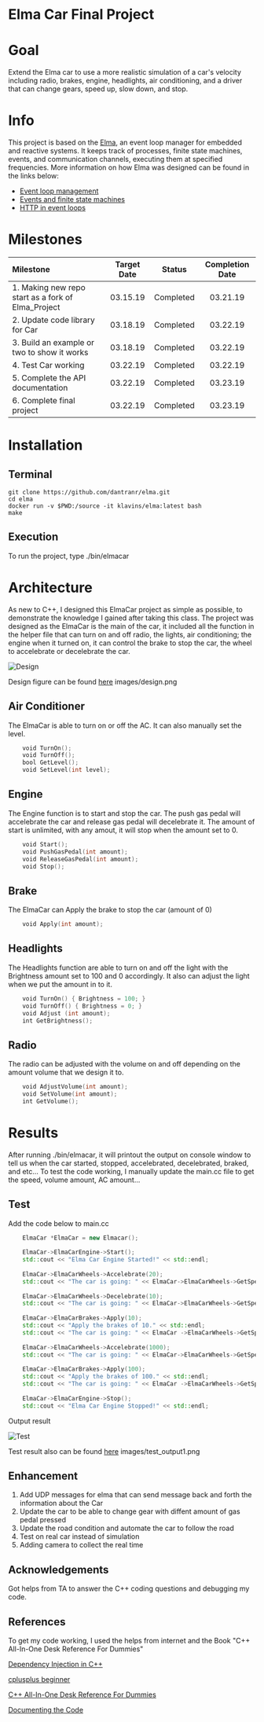 Elma Car Final Project
===

Goal
===
Extend the Elma car to use a more realistic simulation of a car's velocity including radio, brakes, engine, headlights, air conditioning, and a driver that can change gears, speed up, slow down, and stop. 

Info
===
This project is based on the [Elma](http://klavinslab.org/elma), an event loop manager for embedded and reactive systems. It keeps track of processes, finite state machines, events, and communication channels, executing them at specified frequencies. 
More information on how Elma was designed can be found in the links below:
- [Event loop management](https://github.com/klavins/ECEP520/tree/master/week_6)
- [Events and finite state machines](https://github.com/klavins/ECEP520/tree/master/week_7)
- [HTTP in event loops](https://github.com/klavins/ECEP520/blob/master/week_8)


Milestones
===

|Milestone                                          | Target Date   | Status    | Completion Date|
|:---                                               | :---:         | :---:     |   :---:        |
|1. Making new repo start as a fork of Elma_Project |03.15.19       |Completed  |   03.21.19     |
|2. Update code library for Car                     |03.18.19       |Completed  |   03.22.19     |
|3. Build an example or two to show it works        |03.18.19       |Completed  |   03.22.19     |
|4. Test Car working                                |03.22.19       |Completed  |   03.22.19     |
|5. Complete the API documentation                  |03.22.19       |Completed  |   03.23.19     |
|6. Complete final project                          |03.22.19       |Completed  |   03.23.19     |


Installation
===

Terminal
---

    git clone https://github.com/dantranr/elma.git
    cd elma
    docker run -v $PWD:/source -it klavins/elma:latest bash
    make


Execution
---
To run the project, type
    ./bin/elmacar


Architecture
===

As new to C++, I designed this ElmaCar project as simple as possible, to demonstrate the knowledge I gained after taking this class. The project was designed as the ElmaCar is the main of the car, it included all the function in the helper file that can turn on and off radio, the lights, air conditioning; the engine when it turned on, it can control the brake to stop the car, the wheel to accelebrate or decelebrate the car. 

![Design][design]

[design]: https://github.com/dantranr/elma/blob/master/images/design.png "Elma Car design"

Design figure can be found [here](https://github.com/dantranr/elma/blob/master/images/design.png) 
images/design.png


Air Conditioner
---
The ElmaCar is able to turn on or off the AC. It can also manually set the level.
```c++
    void TurnOn();
    void TurnOff();
    bool GetLevel();
    void SetLevel(int level);
```

Engine
---
The Engine function is to start and stop the car. The push gas pedal will accelebrate the car and release gas pedal will decelebrate it. The amount of start is unlimited, with any amout, it will stop when the amount set to 0.

```c++
    void Start();
    void PushGasPedal(int amount);
    void ReleaseGasPedal(int amount);
    void Stop();
```

Brake
---
The ElmaCar can Apply the brake to stop the car (amount of 0)

```c++
    void Apply(int amount);
```

Headlights
---
The Headlights function are able to turn on and off the light with the Brightness amount set to 100 and 0 accordingly. It also can adjust the light when we put the amount in to it. 

```c++
    void TurnOn() { Brightness = 100; }
    void TurnOff() { Brightness = 0; }
    void Adjust (int amount);
    int GetBrightness();
```


Radio
---
The radio can be adjusted with the volume on and off depending on the amount volume that we design it to.  

```c++
    void AdjustVolume(int amount);
    void SetVolume(int amount);
    int GetVolume();
```


Results
===

After running ./bin/elmacar, it will printout the output on console window to tell us when the car started, stopped, accelebrated, decelebrated, braked, and etc... To test the code working, I manually update the main.cc file to get the speed, volume amount, AC amount...

Test
---

Add the code below to main.cc

```c++
	ElmaCar *ElmaCar = new Elmacar();
	
	ElmaCar->ElmaCarEngine->Start();
	std::cout << "Elma Car Engine Started!" << std::endl;
	
	ElmaCar->ElmaCarWheels->Accelebrate(20);
	std::cout << "The car is going: " << ElmaCar->ElmaCarWheels->GetSpeed() << std::endl;
	
    ElmaCar->ElmaCarWheels->Decelebrate(10);
	std::cout << "The car is going: " << ElmaCar->ElmaCarWheels->GetSpeed() << std::endl;
	
	ElmaCar->ElmaCarBrakes->Apply(10);
	std::cout << "Apply the brakes of 10." << std::endl;
	std::cout << "The car is going: " << ElmaCar ->ElmaCarWheels->GetSpeed() << std::endl;
	
    ElmaCar->ElmaCarWheels->Accelebrate(1000);
	std::cout << "The car is going: " << ElmaCar->ElmaCarWheels->GetSpeed() << std::endl;
	
	ElmaCar->ElmaCarBrakes->Apply(100);
	std::cout << "Apply the brakes of 100." << std::endl;
	std::cout << "The car is going: " << ElmaCar ->ElmaCarWheels->GetSpeed() << std::endl;
    
	ElmaCar->ElmaCarEngine->Stop();
	std::cout << "Elma Car Engine Stopped!" << std::endl;

```

Output result

![Test][test1]

[test1]: https://github.com/dantranr/elma/blob/master/images/test_output1.PNG "Elma Car test result"

Test result also can be found [here](https://github.com/dantranr/elma/blob/master/images/test_output1.PNG) 
images/test_output1.png

Enhancement 
---
1. Add UDP messages for elma that can send message back and forth the information about the Car 
1. Update the car to be able to change gear with diffent amount of gas pedal pressed
1. Update the road condition and automate the car to follow the road
1. Test on real car instead of simulation
1. Adding camera to collect the real time


Acknowledgements
---
Got helps from TA to answer the C++ coding questions and debugging my code. 


References
---
To get my code working, I used the helps from internet and the Book "C++ All-In-One Desk Reference For Dummies"

[Dependency Injection in C++](https://vladris.com/blog/2016/07/06/dependency-injection-in-c.html)

[cplusplus beginner](http://www.cplusplus.com/forum/beginner/216417/)

[C++ All-In-One Desk Reference For Dummies](https://www.amazon.com/All-One-Desk-Reference-Dummies/dp/0470317353)

[Documenting the Code](http://www.doxygen.nl/manual/docblocks.html)




